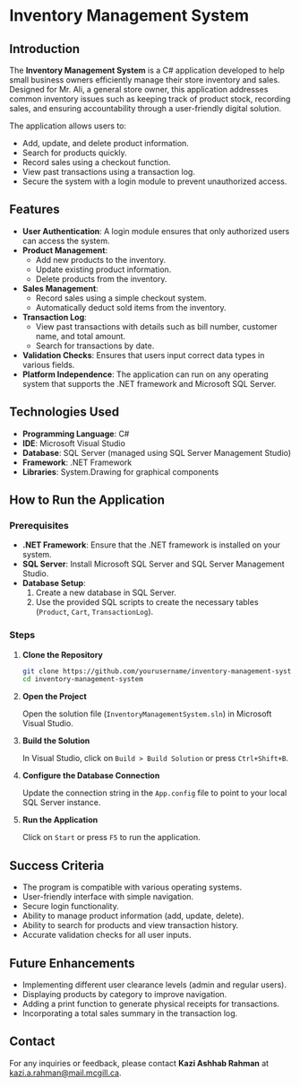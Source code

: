 
# Inventory Management System

## Introduction

The **Inventory Management System** is a C# application developed to help small business owners efficiently manage their store inventory and sales. Designed for Mr. Ali, a general store owner, this application addresses common inventory issues such as keeping track of product stock, recording sales, and ensuring accountability through a user-friendly digital solution.

The application allows users to:
- Add, update, and delete product information.
- Search for products quickly.
- Record sales using a checkout function.
- View past transactions using a transaction log.
- Secure the system with a login module to prevent unauthorized access.

## Features

- **User Authentication**: A login module ensures that only authorized users can access the system.
- **Product Management**:
  - Add new products to the inventory.
  - Update existing product information.
  - Delete products from the inventory.
- **Sales Management**:
  - Record sales using a simple checkout system.
  - Automatically deduct sold items from the inventory.
- **Transaction Log**:
  - View past transactions with details such as bill number, customer name, and total amount.
  - Search for transactions by date.
- **Validation Checks**: Ensures that users input correct data types in various fields.
- **Platform Independence**: The application can run on any operating system that supports the .NET framework and Microsoft SQL Server.

## Technologies Used

- **Programming Language**: C#
- **IDE**: Microsoft Visual Studio
- **Database**: SQL Server (managed using SQL Server Management Studio)
- **Framework**: .NET Framework
- **Libraries**: System.Drawing for graphical components

## How to Run the Application

### Prerequisites

- **.NET Framework**: Ensure that the .NET framework is installed on your system.
- **SQL Server**: Install Microsoft SQL Server and SQL Server Management Studio.
- **Database Setup**:
  1. Create a new database in SQL Server.
  2. Use the provided SQL scripts to create the necessary tables (`Product`, `Cart`, `TransactionLog`).

### Steps

1. **Clone the Repository**

   ```bash
   git clone https://github.com/yourusername/inventory-management-system.git
   cd inventory-management-system
   ```

2. **Open the Project**

   Open the solution file (`InventoryManagementSystem.sln`) in Microsoft Visual Studio.

3. **Build the Solution**

   In Visual Studio, click on `Build > Build Solution` or press `Ctrl+Shift+B`.

4. **Configure the Database Connection**

   Update the connection string in the `App.config` file to point to your local SQL Server instance.

5. **Run the Application**

   Click on `Start` or press `F5` to run the application.

## Success Criteria

- The program is compatible with various operating systems.
- User-friendly interface with simple navigation.
- Secure login functionality.
- Ability to manage product information (add, update, delete).
- Ability to search for products and view transaction history.
- Accurate validation checks for all user inputs.

## Future Enhancements

- Implementing different user clearance levels (admin and regular users).
- Displaying products by category to improve navigation.
- Adding a print function to generate physical receipts for transactions.
- Incorporating a total sales summary in the transaction log.

## Contact

For any inquiries or feedback, please contact **Kazi Ashhab Rahman** at [kazi.a.rahman@mail.mcgill.ca](mailto:kazi.a.rahman@mail.mcgill.ca).
